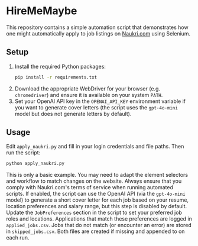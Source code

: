 # HireMeMaybe

This repository contains a simple automation script that demonstrates how one
might automatically apply to job listings on [Naukri.com](https://www.naukri.com)
using Selenium.

## Setup

1. Install the required Python packages:
   ```bash
   pip install -r requirements.txt
   ```
2. Download the appropriate WebDriver for your browser (e.g. `chromedriver`)
   and ensure it is available on your system `PATH`.
3. Set your OpenAI API key in the `OPENAI_API_KEY` environment variable if you
   want to generate cover letters (the script uses the `gpt-4o-mini` model but
   does not generate letters by default).

## Usage

Edit `apply_naukri.py` and fill in your login credentials and file paths. Then
run the script:

```bash
python apply_naukri.py
```

This is only a basic example. You may need to adapt the element selectors and
workflow to match changes on the website. Always ensure that you comply with
Naukri.com's terms of service when running automated scripts.
If enabled, the script can use the OpenAI API (via the `gpt-4o-mini` model) to
generate a short cover letter for each job based on your resume, location
preferences and salary range, but this step is disabled by default.
Update the `JobPreferences` section in the script to set your preferred job
roles and locations. Applications that match these preferences are logged in
`applied_jobs.csv`. Jobs that do not match (or encounter an error) are stored in
`skipped_jobs.csv`. Both files are created if missing and appended to on each
run.
